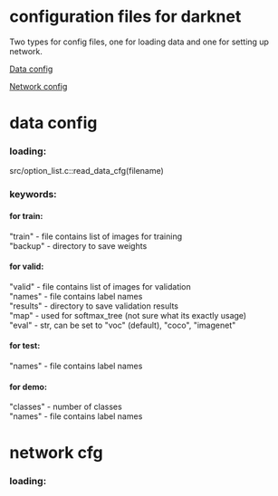 # configuration files for darknet
Two types for config files, one for loading data and one for setting up network.  

[Data config](#data-config)  

[Network config](#network-cfg)  

# data config
### loading:  
src/option_list.c::read_data_cfg(filename)  
### keywords:  
#### for train:  
"train" - file contains list of images for training  
"backup" - directory to save weights  
#### for valid:  
"valid" - file contains list of images for validation  
"names" - file contains label names  
"results" - directory to save validation results  
"map" - used for softmax_tree (not sure what its exactly usage)  
"eval" - str, can be set to "voc" (default), "coco", "imagenet"  
#### for test:  
"names" - file contains label names  
#### for demo:  
"classes" - number of classes  
"names" - file contains label names  

# network cfg
### loading:
